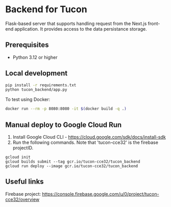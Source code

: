 # Backend for Tucon

Flask-based server that supports handling request from the Next.js front-end application. It provides access to the data persistance storage.

## Prerequisites

- Python 3.12 or higher

## Local development

```bash
pip install -r requirements.txt
python tucon_backend/app.py
```

To test using Docker:

```bash
docker run --rm -p 8080:8080 -it $(docker build -q .)
```

## Manual deploy to Google Cloud Run

1. Install Google Cloud CLI - https://cloud.google.com/sdk/docs/install-sdk
2. Run the following commands. Note that 'tucon-cce32' is the firebase projectID.

```
gcloud init
gcloud builds submit --tag gcr.io/tucon-cce32/tucon_backend
gcloud run deploy --image gcr.io/tucon-cce32/tucon_backend
```

## Useful links

Firebase project: https://console.firebase.google.com/u/0/project/tucon-cce32/overview
